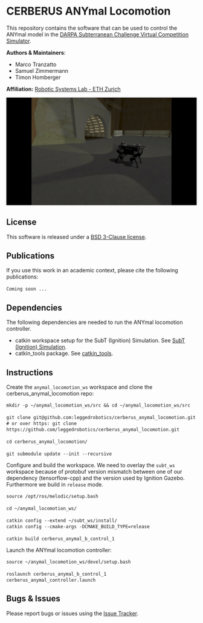 # CERBERUS ANYmal Locomotion
This repository contains the software that can be used to control the ANYmal model in the  [DARPA Subterranean Challenge Virtual Competition Simulator](https://github.com/osrf/subt/wiki).

**Authors & Maintainers**:
  * Marco Tranzatto
  * Samuel Zimmermann
  * Timon Homberger

**Affiliation:** [Robotic Systems Lab - ETH Zurich](https://rsl.ethz.ch/the-lab.html)

[![CERBERUS ANYmal](doc/cerberus_anymal.gif)](doc/cerberus_anymal.gif)

## License
This software is released under a [BSD 3-Clause license](LICENSE).

## Publications
If you use this work in an academic context, please cite the following publications:

`Coming soon ...`

## Dependencies
The following dependencies are needed to run the ANYmal locomotion controller.
* catkin workspace setup for the SubT (Ignition) Simulation. See [SubT (Ignition) Simulation](https://github.com/osrf/subt/wiki/Catkin%20System%20Setup).
* catkin_tools package. See [catkin_tools](https://catkin-tools.readthedocs.io/en/latest/installing.html).

## Instructions
Create the `anymal_locomotion_ws` workspace and clone the cerberus_anymal_locomotion repo:
```
mkdir -p ~/anymal_locomotion_ws/src && cd ~/anymal_locomotion_ws/src

git clone git@github.com:leggedrobotics/cerberus_anymal_locomotion.git # or over https: git clone https://github.com/leggedrobotics/cerberus_anymal_locomotion.git

cd cerberus_anymal_locomotion/

git submodule update --init --recursive
```

Configure and build the workspace. We need to overlay the `subt_ws` workspace because of protobuf version mismatch between one of our dependency (tensorflow-cpp) and the version used by Ignition Gazebo. Furthermore we build in `release` mode.
```
source /opt/ros/melodic/setup.bash

cd ~/anymal_locomotion_ws/

catkin config --extend ~/subt_ws/install/
catkin config --cmake-args -DCMAKE_BUILD_TYPE=release

catkin build cerberus_anymal_b_control_1
```

Launch the ANYmal locomotion controller:
```
source ~/anymal_locomotion_ws/devel/setup.bash

roslaunch cerberus_anymal_b_control_1 cerberus_anymal_controller.launch
```

## Bugs & Issues
Please report bugs or issues using the [Issue Tracker](https://github.com/leggedrobotics/cerberus_anymal_locomotion/issues).
